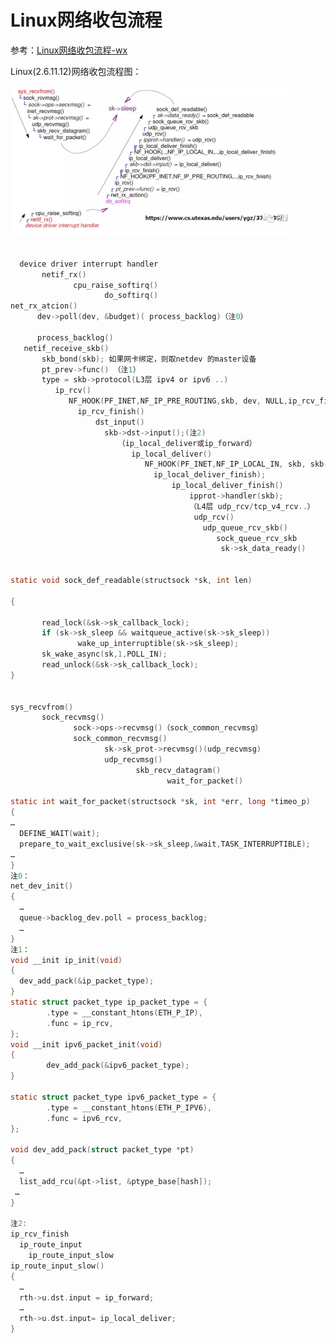 # Linux网络收包流程

参考：[Linux网络收包流程-wx](https://mp.weixin.qq.com/s?__biz=MzI3NzA5MzUxNA==&mid=2664608340&idx=1&sn=3210e6bf864df867326308cdf0f13515&chksm=f04d9fb1c73a16a7d02c98af109f945e27bcaadd24f909f9062d5e00924ef8ccc2c156d68dc4&scene=126&sessionid=1597904669&key=b17219827522b0146a6402e8672b4384ca5a0cffd0021d4b7cba1515fc6b17709bf41505b5b6a9b30c82327b614199ef3d2919fca217fdff58c85cf9051cac763df3b059b8ff07d6c5d2b2172e208568f534544d5e1d77722ba80913ba6daebd897f463a0136bab06112d366cec7c99916747ff459b32a9b21dd4181727ab34e&ascene=1&uin=MTU3NzAwNTgyMQ%3D%3D&devicetype=Windows+10+x64&version=62090529&lang=zh_CN&exportkey=AWOVHKqK%2FVPTsRW1hh%2Fbj7c%3D&pass_ticket=v%2BHRZzvhkDPHzXJdNth9wWuyEa8FFpaAAc0fBVDorpW%2B%2B%2Bz8%2FbXTa%2FElpTe1%2FOWc)

 Linux(2.6.11.12)网络收包流程图：

<img src="../images/linux网络收包流程_blog.png" alt="image-20200821100229457" style="zoom:50%;" />

```c

  device driver interrupt handler
       netif_rx()
              cpu_raise_softirq()
                     do_softirq()
net_rx_atcion()
      dev->poll(dev, &budget)( process_backlog)（注0）

      process_backlog()
   netif_receive_skb()
       skb_bond(skb); 如果网卡绑定，则取netdev 的master设备
       pt_prev->func() （注1）
       type = skb->protocol(L3层 ipv4 or ipv6 ..)
          ip_rcv()
             NF_HOOK(PF_INET,NF_IP_PRE_ROUTING,skb, dev, NULL,ip_rcv_finish);
               ip_rcv_finish()
                   dst_input()
                     skb->dst->input();(注2)
                        （ip_local_deliver或ip_forward）
                           ip_local_deliver()
                              NF_HOOK(PF_INET,NF_IP_LOCAL_IN, skb, skb->dev, NULL,
                                ip_local_deliver_finish);
                                    ip_local_deliver_finish()
                                        ipprot->handler(skb);
                                        （L4层 udp_rcv/tcp_v4_rcv..）
                                         udp_rcv()
                                           udp_queue_rcv_skb()
                                              sock_queue_rcv_skb
                                               sk->sk_data_ready()                   （sock_def_readable）

                                                             
static void sock_def_readable(structsock *sk, int len)

{

       read_lock(&sk->sk_callback_lock);
       if (sk->sk_sleep && waitqueue_active(sk->sk_sleep))
               wake_up_interruptible(sk->sk_sleep);
       sk_wake_async(sk,1,POLL_IN);
       read_unlock(&sk->sk_callback_lock);
}

                                                                     
sys_recvfrom()
       sock_recvmsg()
              sock->ops->recvmsg()（sock_common_recvmsg）
              sock_common_recvmsg()
                     sk->sk_prot->recvmsg()(udp_recvmsg)
                     udp_recvmsg()
                            skb_recv_datagram()
                                   wait_for_packet()
   
static int wait_for_packet(structsock *sk, int *err, long *timeo_p)
{
…
  DEFINE_WAIT(wait);
  prepare_to_wait_exclusive(sk->sk_sleep,&wait,TASK_INTERRUPTIBLE);
…
}
注0：
net_dev_init()
{
  …
  queue->backlog_dev.poll = process_backlog;
  …
}
注1：
void __init ip_init(void)
{
  dev_add_pack(&ip_packet_type);
}
static struct packet_type ip_packet_type = {
        .type = __constant_htons(ETH_P_IP),
        .func = ip_rcv,
};
void __init ipv6_packet_init(void)
{
        dev_add_pack(&ipv6_packet_type);
}

static struct packet_type ipv6_packet_type = {
        .type = __constant_htons(ETH_P_IPV6),
        .func = ipv6_rcv,
};

void dev_add_pack(struct packet_type *pt)
{
  …
  list_add_rcu(&pt->list, &ptype_base[hash]);
 …
}

注2:
ip_rcv_finish
  ip_route_input
    ip_route_input_slow
ip_route_input_slow()
{
  …
  rth->u.dst.input = ip_forward;
  …
  rth->u.dst.input= ip_local_deliver;
}

```

